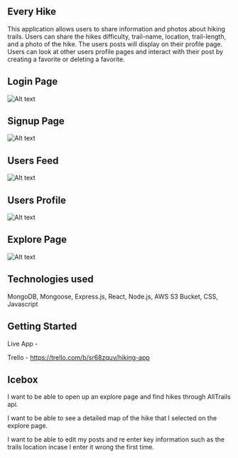 ## Every Hike

This application allows users to share information and photos about hiking trails. Users can share the hikes difficulty, trail-name, location, trail-length, and a photo of the hike. The users posts will display on their profile page. Users can look at other users profile pages and interact with their post by creating a favorite or deleting a favorite. 

## Login Page
![Alt text](<Screenshot 2023-08-06 at 4.41.11 PM.png>)


## Signup Page
![Alt text](<Screenshot 2023-08-06 at 4.43.48 PM.png>)

## Users Feed
![Alt text](<Screenshot 2023-08-07 at 4.03.43 PM.png>)

## Users Profile
![Alt text](<Screenshot 2023-08-07 at 4.05.00 PM.png>)

## Explore Page
![Alt text](<Screenshot 2023-08-24 at 2.54.06 PM.png>)

## Technologies used
MongoDB, Mongoose, Express.js, React, Node.js, AWS S3 Bucket, CSS, Javascript

## Getting Started

Live App -

Trello - https://trello.com/b/sr68zquv/hiking-app 

## Icebox 

 I want to be able to open up an explore page and find hikes through AllTrails api.

 I want to be able to see a detailed map of the hike that I selected on the explore page.

  I want to be able to edit my posts and re enter key information such as the trails location incase I enter it wrong the first time.